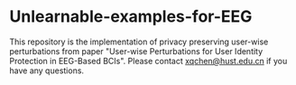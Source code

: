 # Unlearnable-examples-for-EEG
This repository is the implementation of privacy preserving user-wise perturbations from paper "User-wise Perturbations for User Identity Protection in EEG-Based BCIs". Please contact xqchen@hust.edu.cn if you have any questions.
